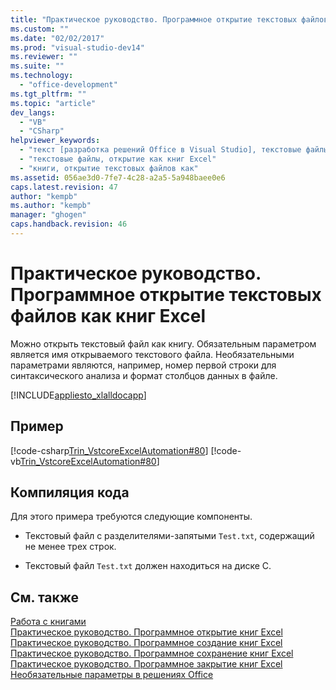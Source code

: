 ```yaml
---
title: "Практическое руководство. Программное открытие текстовых файлов как книг Excel | Microsoft Docs"
ms.custom: ""
ms.date: "02/02/2017"
ms.prod: "visual-studio-dev14"
ms.reviewer: ""
ms.suite: ""
ms.technology: 
  - "office-development"
ms.tgt_pltfrm: ""
ms.topic: "article"
dev_langs: 
  - "VB"
  - "CSharp"
helpviewer_keywords: 
  - "текст [разработка решений Office в Visual Studio], текстовые файлы"
  - "текстовые файлы, открытие как книг Excel"
  - "книги, открытие текстовых файлов как"
ms.assetid: 056ae3d0-7fe7-4c28-a2a5-5a948baee0e6
caps.latest.revision: 47
author: "kempb"
ms.author: "kempb"
manager: "ghogen"
caps.handback.revision: 46
---
```

# Практическое руководство. Программное открытие текстовых файлов как книг Excel
  Можно открыть текстовый файл как книгу.  Обязательным параметром является имя открываемого текстового файла.  Необязательными параметрами являются, например, номер первой строки для синтаксического анализа и формат столбцов данных в файле.  
  
 [!INCLUDE[appliesto_xlalldocapp](../vsto/includes/appliesto-xlalldocapp-md.md)]  
  
## Пример  
 [!code-csharp[Trin_VstcoreExcelAutomation#80](../snippets/csharp/VS_Snippets_OfficeSP/Trin_VstcoreExcelAutomation/CS/Sheet1.cs#80)]
 [!code-vb[Trin_VstcoreExcelAutomation#80](../snippets/visualbasic/VS_Snippets_OfficeSP/Trin_VstcoreExcelAutomation/VB/Sheet1.vb#80)]  
  
## Компиляция кода  
 Для этого примера требуются следующие компоненты.  
  
-   Текстовый файл с разделителями\-запятыми `Test.txt`, содержащий не менее трех строк.  
  
-   Текстовый файл `Test.txt` должен находиться на диске C.  
  
## См. также  
 [Работа с книгами](../vsto/working-with-workbooks.md)   
 [Практическое руководство. Программное открытие книг Excel](../vsto/how-to-programmatically-open-workbooks.md)   
 [Практическое руководство. Программное создание книг Excel](../vsto/how-to-programmatically-create-new-workbooks.md)   
 [Практическое руководство. Программное сохранение книг Excel](../vsto/how-to-programmatically-save-workbooks.md)   
 [Практическое руководство. Программное закрытие книг Excel](../vsto/how-to-programmatically-close-workbooks.md)   
 [Необязательные параметры в решениях Office](../vsto/optional-parameters-in-office-solutions.md)  
  
  